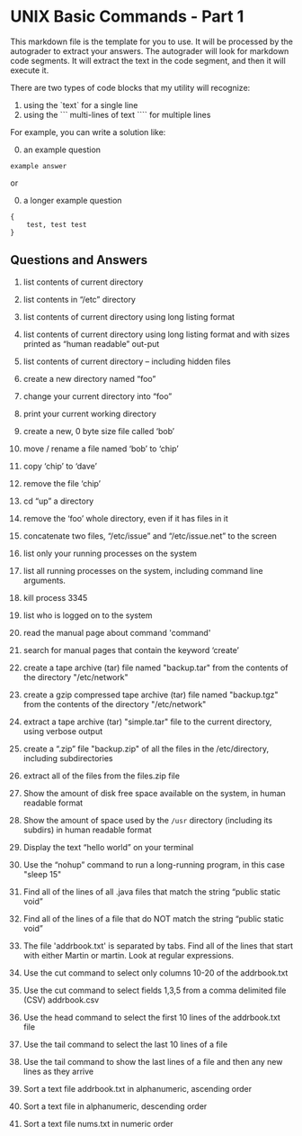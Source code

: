 # UNIX Basic Commands - Part 1
This markdown file is the template for you to use.  It will be processed by the
autograder to extract your answers.  The autograder will look for markdown code segments.
It will extract the text in the code segment, and then it will execute it.

There are two types of code blocks that my utility will recognize:
1. using the \`text\` for a single line
2. using the \`\`\` multi-lines of text \`\`\`` for multiple lines


For example, you can write a solution like:

0. an example question 

`example answer`

or 

0. a longer example question
```
{
    test, test test
}
```

## Questions and Answers

1.	list contents of current directory

2.	list contents in “/etc” directory

3.	list contents of current directory using long listing format

4.	list contents of current directory using long listing format and with sizes printed as “human readable” out-put

5.	list contents of current directory – including hidden files 

6.	create a new directory named “foo”

7.	change your current directory into “foo”

8.	print your current working directory

9.	create a new, 0 byte size file called ‘bob’

10.	move / rename a file named ‘bob’ to ‘chip’

11.	copy  ‘chip’ to ‘dave’

12.	remove the file ‘chip’

13.	cd “up” a directory

14.	remove the ‘foo’ whole directory, even if it has files in it

15.	concatenate two files, “/etc/issue” and “/etc/issue.net” to the screen

16.	list only your running processes on the system

17.	list all running processes on the system, including command line arguments.

18.	kill process 3345

19.	list who is logged on to the system

20.	read the manual page about command 'command'

21.	search for manual pages that contain the keyword ‘create’

22.	create a tape archive (tar) file named "backup.tar" from the contents of the directory "/etc/network"

23.	create a gzip compressed tape archive (tar) file named "backup.tgz" from the contents of the directory "/etc/network"

24.	extract a tape archive (tar) "simple.tar" file to the current directory, using verbose output

25.	create a “.zip” file "backup.zip" of all the files in the /etc/directory, including subdirectories

26.	extract all of the files from the files.zip file

27.	Show the amount of disk free space available on the system, in human readable format

28.	Show the amount of space used by the `/usr` directory (including its subdirs) in human readable format

29.	Display the text “hello world” on your terminal

30.	Use the “nohup” command to run a long-running program, in this case "sleep 15"

31.	Find all of the lines of all .java files that match the string “public static void”

32.	Find all of the lines of a file that do NOT match the string “public static void”

33.	The file 'addrbook.txt' is separated by tabs.  Find all of the lines that start with either Martin or martin.  Look at regular expressions.

34.	Use the cut command to select only columns 10-20 of the addrbook.txt

35.	Use the cut command to select fields 1,3,5 from a comma delimited file (CSV) addrbook.csv

36.	Use the head command to select the first 10 lines of the addrbook.txt file

37.	Use the tail command to select the last 10 lines of a file

38.	Use the tail command to show the last lines of a file and then any new lines as they arrive

39.	Sort a text file addrbook.txt in alphanumeric, ascending order

40.	Sort a text file in alphanumeric, descending order

41.	Sort a text file nums.txt in numeric order
